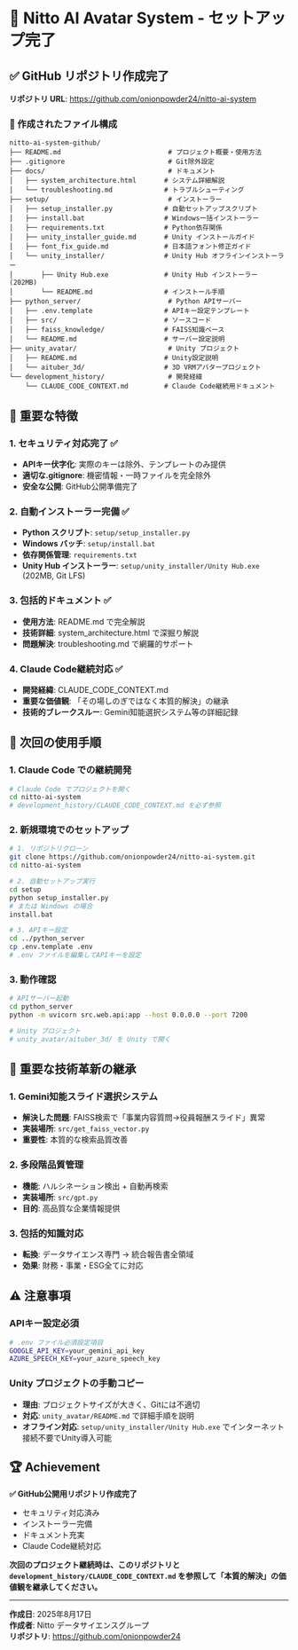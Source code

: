 # 🎉 Nitto AI Avatar System - セットアップ完了

## ✅ GitHub リポジトリ作成完了

**リポジトリ URL**: https://github.com/onionpowder24/nitto-ai-system

### 📁 作成されたファイル構成

```
nitto-ai-system-github/
├── README.md                           # プロジェクト概要・使用方法
├── .gitignore                          # Git除外設定
├── docs/                               # ドキュメント
│   ├── system_architecture.html       # システム詳細解説
│   └── troubleshooting.md             # トラブルシューティング
├── setup/                              # インストーラー
│   ├── setup_installer.py             # 自動セットアップスクリプト
│   ├── install.bat                    # Windows一括インストーラー
│   ├── requirements.txt               # Python依存関係
│   ├── unity_installer_guide.md       # Unity インストールガイド
│   ├── font_fix_guide.md              # 日本語フォント修正ガイド
│   └── unity_installer/               # Unity Hub オフラインインストーラー
│       ├── Unity Hub.exe              # Unity Hub インストーラー (202MB)
│       └── README.md                  # インストール手順
├── python_server/                      # Python APIサーバー
│   ├── .env.template                  # APIキー設定テンプレート
│   ├── src/                           # ソースコード
│   ├── faiss_knowledge/               # FAISS知識ベース
│   └── README.md                      # サーバー設定説明
├── unity_avatar/                       # Unity プロジェクト
│   ├── README.md                      # Unity設定説明
│   └── aituber_3d/                    # 3D VRMアバタープロジェクト
└── development_history/                # 開発経緯
    └── CLAUDE_CODE_CONTEXT.md         # Claude Code継続用ドキュメント
```

## 🔑 重要な特徴

### 1. セキュリティ対応完了 ✅
- **APIキー伏字化**: 実際のキーは除外、テンプレートのみ提供
- **適切な.gitignore**: 機密情報・一時ファイルを完全除外
- **安全な公開**: GitHub公開準備完了

### 2. 自動インストーラー完備 ✅
- **Python スクリプト**: `setup/setup_installer.py`
- **Windows バッチ**: `setup/install.bat`
- **依存関係管理**: `requirements.txt`
- **Unity Hub インストーラー**: `setup/unity_installer/Unity Hub.exe` (202MB, Git LFS)

### 3. 包括的ドキュメント ✅
- **使用方法**: README.md で完全解説
- **技術詳細**: system_architecture.html で深掘り解説
- **問題解決**: troubleshooting.md で網羅的サポート

### 4. Claude Code継続対応 ✅
- **開発経緯**: CLAUDE_CODE_CONTEXT.md
- **重要な価値観**: 「その場しのぎではなく本質的解決」の継承
- **技術的ブレークスルー**: Gemini知能選択システム等の詳細記録

## 🚀 次回の使用手順

### 1. Claude Code での継続開発
```bash
# Claude Code でプロジェクトを開く
cd nitto-ai-system
# development_history/CLAUDE_CODE_CONTEXT.md を必ず参照
```

### 2. 新規環境でのセットアップ
```bash
# 1. リポジトリクローン
git clone https://github.com/onionpowder24/nitto-ai-system.git
cd nitto-ai-system

# 2. 自動セットアップ実行
cd setup
python setup_installer.py
# または Windows の場合
install.bat

# 3. APIキー設定
cd ../python_server
cp .env.template .env
# .env ファイルを編集してAPIキーを設定
```

### 3. 動作確認
```bash
# APIサーバー起動
cd python_server
python -m uvicorn src.web.api:app --host 0.0.0.0 --port 7200

# Unity プロジェクト
# unity_avatar/aituber_3d/ を Unity で開く
```

## 🎯 重要な技術革新の継承

### 1. Gemini知能スライド選択システム
- **解決した問題**: FAISS検索で「事業内容質問→役員報酬スライド」異常
- **実装場所**: `src/get_faiss_vector.py`
- **重要性**: 本質的な検索品質改善

### 2. 多段階品質管理
- **機能**: ハルシネーション検出 + 自動再検索
- **実装場所**: `src/gpt.py`
- **目的**: 高品質な企業情報提供

### 3. 包括的知識対応
- **転換**: データサイエンス専門 → 統合報告書全領域
- **効果**: 財務・事業・ESG全てに対応

## ⚠️ 注意事項

### APIキー設定必須
```bash
# .env ファイル必須設定項目
GOOGLE_API_KEY=your_gemini_api_key
AZURE_SPEECH_KEY=your_azure_speech_key
```

### Unity プロジェクトの手動コピー
- **理由**: プロジェクトサイズが大きく、Gitには不適切
- **対応**: `unity_avatar/README.md` で詳細手順を説明
- **オフライン対応**: `setup/unity_installer/Unity Hub.exe` でインターネット接続不要でUnity導入可能

## 🏆 Achievement

**✅ GitHub公開用リポジトリ作成完了**
- セキュリティ対応済み
- インストーラー完備
- ドキュメント充実
- Claude Code継続対応

**次回のプロジェクト継続時は、このリポジトリと `development_history/CLAUDE_CODE_CONTEXT.md` を参照して「本質的解決」の価値観を継承してください。**

---

**作成日**: 2025年8月17日  
**作成者**: Nitto データサイエンスグループ  
**リポジトリ**: https://github.com/onionpowder24